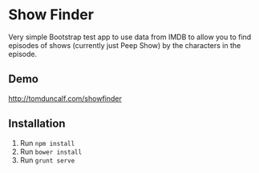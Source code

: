 # Show Finder

Very simple Bootstrap test app to use data from IMDB to allow you to find episodes of shows (currently just Peep Show) by the characters in the episode.

## Demo

http://tomduncalf.com/showfinder

## Installation

1. Run `npm install`
2. Run `bower install`
3. Run `grunt serve`
